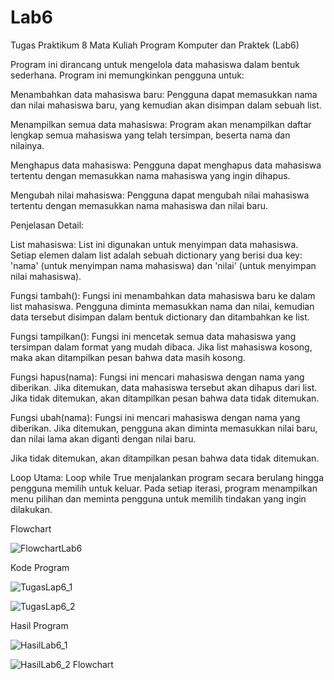 # Lab6
Tugas Praktikum 8 Mata Kuliah Program Komputer dan Praktek (Lab6)

Program ini dirancang untuk mengelola data mahasiswa dalam bentuk sederhana. Program ini memungkinkan pengguna untuk:

Menambahkan data mahasiswa baru: Pengguna dapat memasukkan nama dan nilai mahasiswa baru, yang kemudian akan disimpan dalam sebuah list.

Menampilkan semua data mahasiswa: Program akan menampilkan daftar lengkap semua mahasiswa yang telah tersimpan, beserta nama dan nilainya.

Menghapus data mahasiswa: Pengguna dapat menghapus data mahasiswa tertentu dengan memasukkan nama mahasiswa yang ingin dihapus.

Mengubah nilai mahasiswa: Pengguna dapat mengubah nilai mahasiswa tertentu dengan memasukkan nama mahasiswa dan nilai baru.

Penjelasan Detail:

List mahasiswa: 
List ini digunakan untuk menyimpan data mahasiswa. Setiap elemen dalam list adalah sebuah dictionary yang berisi dua key: 
'nama' (untuk menyimpan nama mahasiswa) dan 'nilai' (untuk menyimpan nilai mahasiswa).


Fungsi tambah(): 
Fungsi ini menambahkan data mahasiswa baru ke dalam list mahasiswa. Pengguna diminta memasukkan nama dan nilai, 
kemudian data tersebut disimpan dalam bentuk dictionary dan ditambahkan ke list.


Fungsi tampilkan(): 
Fungsi ini mencetak semua data mahasiswa yang tersimpan dalam format yang mudah dibaca. 
Jika list mahasiswa kosong, maka akan ditampilkan pesan bahwa data masih kosong.

Fungsi hapus(nama): 
Fungsi ini mencari mahasiswa dengan nama yang diberikan. Jika ditemukan, data mahasiswa tersebut akan dihapus dari list. 
Jika tidak ditemukan, akan ditampilkan pesan bahwa data tidak ditemukan.


Fungsi ubah(nama): 
Fungsi ini mencari mahasiswa dengan nama yang diberikan. Jika ditemukan, pengguna akan diminta memasukkan nilai baru, dan nilai lama akan diganti dengan nilai baru. 

Jika tidak ditemukan, akan ditampilkan pesan bahwa data tidak ditemukan.


Loop Utama: 
Loop while True menjalankan program secara berulang hingga pengguna memilih untuk keluar. Pada setiap iterasi, 
program menampilkan menu pilihan dan meminta pengguna untuk memilih tindakan yang ingin dilakukan.

Flowchart

![FlowchartLab6](https://github.com/user-attachments/assets/306165fe-198c-4123-9cf5-095568a8b508)

Kode Program

![TugasLap6_1](https://github.com/user-attachments/assets/ba51b083-8894-4e70-94df-f2100690cf47)

![TugasLap6_2](https://github.com/user-attachments/assets/d24a9433-ac8b-4823-b4b3-13e951cd26d3)


Hasil Program

![HasilLab6_1](https://github.com/user-attachments/assets/47dc97a1-3190-4cbd-a143-2ae19aabe394)

![HasilLab6_2](https://github.com/user-attachments/assets/44b81ab6-e6e4-4d08-8617-725f4c96cbc5)
Flowchart
